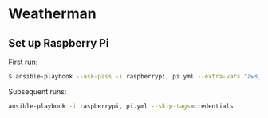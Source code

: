 # Weatherman

## Set up Raspberry Pi

First run:

```bash
$ ansible-playbook --ask-pass -i raspberrypi, pi.yml --extra-vars "aws_access_key_id=xxx aws_secret_access_key=yyy
```

Subsequent runs:
```bash
ansible-playbook -i raspberrypi, pi.yml --skip-tags=credentials
```
